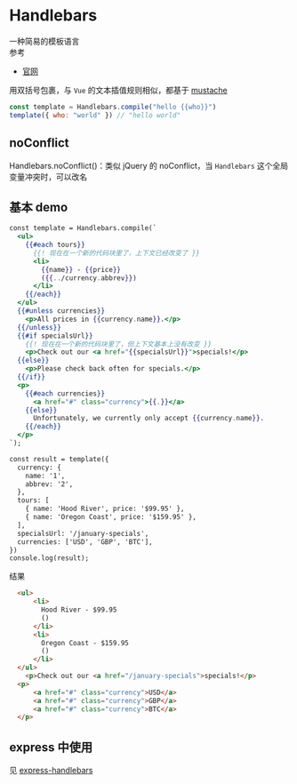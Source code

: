 # Handlebars

一种简易的模板语言  
参考

- [官网](https://github.com/wycats/handlebars.js)

用双括号包裹，与 `Vue` 的文本插值规则相似，都基于 [mustache](https://github.com/mustache)

```js
const template = Handlebars.compile("hello {{who}}")
template({ who: "world" }) // "hello world"
```

## noConflict

Handlebars.noConflict()：类似 jQuery 的 noConflict，当 `Handlebars` 这个全局变量冲突时，可以改名

## 基本 demo

```handlebars
const template = Handlebars.compile(`
  <ul>
    {{#each tours}}
      {{! 现在在一个新的代码块里了，上下文已经改变了 }}
      <li>
        {{name}} - {{price}}
        ({{../currency.abbrev}})
      </li>
    {{/each}}
  </ul>
  {{#unless currencies}}
    <p>All prices in {{currency.name}}.</p>
  {{/unless}}
  {{#if specialsUrl}}
    {{! 现在在一个新的代码块里了，但上下文基本上没有改变 }}
    <p>Check out our <a href="{{specialsUrl}}">specials!</p>
  {{else}}
    <p>Please check back often for specials.</p>
  {{/if}}
  <p>
    {{#each currencies}}
      <a href="#" class="currency">{{.}}</a>
    {{else}}
      Unfortunately, we currently only accept {{currency.name}}.
    {{/each}}
  </p>
`);

const result = template({
  currency: {
    name: '1',
    abbrev: '2',
  },
  tours: [
    { name: 'Hood River', price: '$99.95' },
    { name: 'Oregon Coast', price: '$159.95' },
  ],
  specialsUrl: '/january-specials',
  currencies: ['USD', 'GBP', 'BTC'],
})
console.log(result);
```

结果

```html
  <ul>
      <li>
        Hood River - $99.95
        ()
      </li>
      <li>
        Oregon Coast - $159.95
        ()
      </li>
  </ul>
    <p>Check out our <a href="/january-specials">specials!</p>
  <p>
      <a href="#" class="currency">USD</a>
      <a href="#" class="currency">GBP</a>
      <a href="#" class="currency">BTC</a>
  </p>
```

## express 中使用

见 [express-handlebars](https://forlornlily.github.io/server-notes/express/30_views.html#handlebars)
